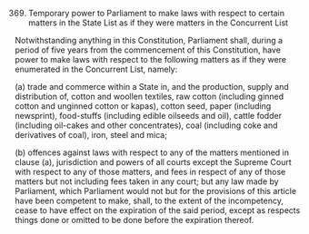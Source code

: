 369. Temporary power to Parliament to make laws with respect to certain matters in the State List as if they were matters in the Concurrent List

Notwithstanding anything in this Constitution, Parliament shall, during a period of five years from the commencement of this Constitution, have power to make laws with respect to the following matters as if they were enumerated in the Concurrent List, namely:

(a) trade and commerce within a State in, and the production, supply and distribution of, cotton and woollen textiles, raw cotton (including ginned cotton and unginned cotton or kapas), cotton seed, paper (including newsprint), food-stuffs (including edible oilseeds and oil), cattle fodder (including oil-cakes and other concentrates), coal (including coke and derivatives of coal), iron, steel and mica;

(b) offences against laws with respect to any of the matters mentioned in clause (a), jurisdiction and powers of all courts except the Supreme Court with respect to any of those matters, and fees in respect of any of those matters but not including fees taken in any court; but any law made by Parliament, which Parliament would not but for the provisions of this article have been competent to make, shall, to the extent of the incompetency, cease to have effect on the expiration of the said period, except as respects things done or omitted to be done before the expiration thereof.